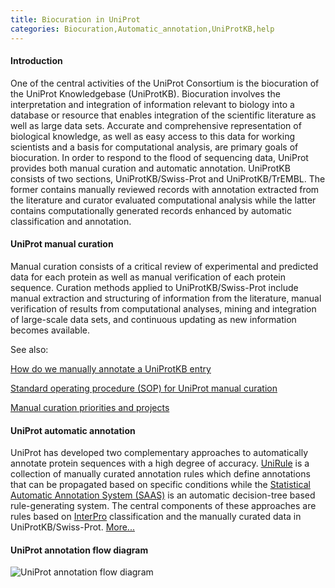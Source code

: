 ```yaml
---
title: Biocuration in UniProt
categories: Biocuration,Automatic_annotation,UniProtKB,help
---
```


#### Introduction

One of the central activities of the UniProt Consortium is the biocuration of the UniProt Knowledgebase (UniProtKB). Biocuration involves the interpretation and integration of information relevant to biology into a database or resource that enables integration of the scientific literature as well as large data sets. Accurate and comprehensive representation of biological knowledge, as well as easy access to this data for working scientists and a basis for computational analysis, are primary goals of biocuration. In order to respond to the flood of sequencing data, UniProt provides both manual curation and automatic annotation. UniProtKB consists of two sections, UniProtKB/Swiss-Prot and UniProtKB/TrEMBL. The former contains manually reviewed records with annotation extracted from the literature and curator evaluated computational analysis while the latter contains computationally generated records enhanced by automatic classification and annotation.

#### UniProt manual curation

Manual curation consists of a critical review of experimental and predicted data for each protein as well as manual verification of each protein sequence. Curation methods applied to UniProtKB/Swiss-Prot include manual extraction and structuring of information from the literature, manual verification of results from computational analyses, mining and integration of large-scale data sets, and continuous updating as new information becomes available.

See also:

[How do we manually annotate a UniProtKB entry](http://www.uniprot.org/help/manual%5Fcuration)

[Standard operating procedure (SOP) for UniProt manual curation](http://www.uniprot.org/docs/sop%5Fmanual%5Fcuration.pdf)

[Manual curation priorities and projects](http://www.uniprot.org/help/?fil=section:biocuration)

#### UniProt automatic annotation

UniProt has developed two complementary approaches to automatically annotate protein sequences with a high degree of accuracy. [UniRule](http://www.uniprot.org/help/unirule) is a collection of manually curated annotation rules which define annotations that can be propagated based on specific conditions while the [Statistical Automatic Annotation System (SAAS)](http://www.uniprot.org/help/saas) is an automatic decision-tree based rule-generating system. The central components of these approaches are rules based on [InterPro](http://www.ebi.ac.uk/interpro) classification and the manually curated data in UniProtKB/Swiss-Prot. [More...](http://www.uniprot.org/help/automatic%5Fannotation)

#### UniProt annotation flow diagram

![UniProt annotation flow diagram](http://www.uniprot.org/images/annotation.png)